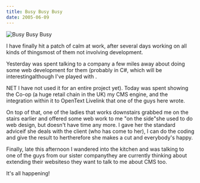 ```yaml
---
title: Busy Busy Busy
date: 2005-06-09
---
```


![Busy Busy Busy](https://source.unsplash.com/_nRpqIBM40Q/1600x900)

I have finally hit a patch of calm at work, after several days working on all kinds of thingsmost of them not involving development.

Yesterday was spent talking to a company a few miles away about doing some web development for them (probably in C#, which will be interestingalthough I've played with .

NET I have not used it for an entire project yet). Today was spent showing the Co-op (a huge retail chain in the UK) my CMS engine, and the integration within it to OpenText Livelink that one of the guys here wrote.

On top of that, one of the ladies that works downstairs grabbed me on the stairs earlier and offered some web work to me "on the side"she used to do web design, but doesn't have time any more. I gave her the standard adviceif she deals with the client (who has come to her), I can do the coding and give the result to hertherefore she makes a cut and everybody's happy.

Finally, late this afternoon I wandered into the kitchen and was talking to one of the guys from our sister companythey are currently thinking about extending their websiteso they want to talk to me about CMS too.

It's all happening!